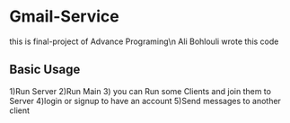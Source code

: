 # Gmail-Service
this is final-project  of Advance Programing\n
Ali Bohlouli wrote this code
## Basic Usage
1)Run Server
2)Run Main
3) you can Run some Clients and join them to Server
4)login or signup to have an account
5)Send messages to another client
